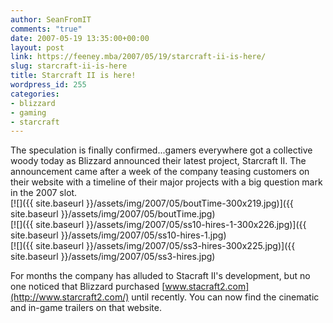 ```yaml
---
author: SeanFromIT
comments: "true"
date: 2007-05-19 13:35:00+00:00
layout: post
link: https://feeney.mba/2007/05/19/starcraft-ii-is-here/
slug: starcraft-ii-is-here
title: Starcraft II is here!
wordpress_id: 255
categories:
- blizzard
- gaming
- starcraft
---
```


The speculation is finally confirmed...gamers everywhere got a collective woody today as Blizzard announced their latest project, Starcraft II. The announcement came after a week of the company teasing customers on their website with a timeline of their major projects with a big question mark in the 2007 slot.  
[![]({{ site.baseurl }}/assets/img/2007/05/boutTime-300x219.jpg)]({{ site.baseurl }}/assets/img/2007/05/boutTime.jpg)  
[![]({{ site.baseurl }}/assets/img/2007/05/ss10-hires-1-300x226.jpg)]({{ site.baseurl }}/assets/img/2007/05/ss10-hires-1.jpg)  
[![]({{ site.baseurl }}/assets/img/2007/05/ss3-hires-300x225.jpg)]({{ site.baseurl }}/assets/img/2007/05/ss3-hires.jpg)  
  
For months the company has alluded to Stacraft II's development, but no one noticed that Blizzard purchased [www.stacraft2.com](http://www.starcraft2.com/) until recently. You can now find the cinematic and in-game trailers on that website.
